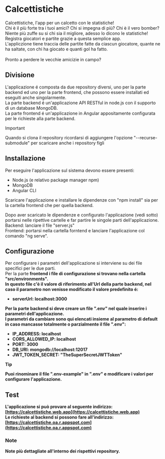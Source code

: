 # Calcettistiche
Calcettistiche, l'app per un calcetto con le statistiche!<br>
Chi è il più forte tra i tuoi amici? Chi si impegna di più? Chi è il vero bomber?<br>
Niente più zuffe su si chi sia il migliore, adesso lo dicono le statistiche!<br>
Registra giocatori e partite grazie a questa semplice app.<br>
L'appliczione tiene traccia delle partite fatte da ciascun giocatore, quante ne ha saltate, con chi ha giocato e quanti gol ha fatto.<br>
<br>
Pronto a perdere le vecchie amicizie in campo?

## Divisione
L'applicazione é composta da due repository diversi, uno per la parte backend ed uno per la parte frontend, che possono essere installati ed eseguiti anche singolarmente.<br>
La parte backend é un'applicazione API RESTful in node.js con il supporto di un database MongoDB.<br>
La parte frontend é un'applicazione in Angular appositamente configurata per le richieste alla parte backend.<br>
>[!IMPORTANT]
>Quando si clona il repository ricordarsi di aggiungere l'opzione "--recurse-submodule" per scaricare anche i repository figli

## Installazione
Per eseguire l'applicazione sul sistema devono essere presenti:
- Node.js (e relativo package manager npm)<br>
- MongoDB<br>
- Angular CLI<br>

Scaricare l'applicazione e installare le dipendenze con "npm install" sia per la cartella frontend che per quella backend.<br>

Dopo aver scaricato le dipendenze e configurato l'applicazione (vedi sotto) portarsi nelle ripettive cartelle e far partire le singole parti dell'applicazione.<br>
Backend: lanciare il file "server.js"<br>
Frontend: portarsi nella cartella forntend e lanciare l'applicazione col comando "ng serve".<br>

## Configurazione
Per configurare i parametri dell'applicazione si interviene su dei file specifici per le due parti.<br>
Per la parte <strong>frontend<strong> i file di configurazione si trovano nella cartella "src/environments".<br>
In questo file c'è il valore di riferimento all'Url della parte backend, nel caso il parametro non venisse modificato il valore predefinito é:
 - serverUrl: localhost:3000

Per la parte <strong>backend<strong> si deve creare un file ".env" nel quale inserire i parametri dell'applicazione.<br>
I parametri da cambiare sono qui elencati insieme al parametro di default in caso mancasse totalmente o parzialmente il file ".env":
 - IP_ADDRESS: localhost
 - CORS_ALLOWED_IP: localhost
 - PORT: 3000
 - DB_URI: mongodb://localhost:12017
 - JWT_TOKEN_SECRET: "TheSuperSecretJWTToken"

> [!TIP]
> Puoi rinominare il file ".env-example" in ".env" e modificare i valori per configurare l'applicazione.
   


## Test
L'applicazione si può provare al seguente indirizzo: [https://calcettistiche.web.app](https://calcettistiche.web.app) <br>
Le richieste al backend si possono fare all'indirizzo: [https://calcettistiche.oa.r.appspot.com](https://calcettistiche.oa.r.appspot.com) <br>

### Note
Note più dettagliate all'interno dei rispettivi repository.<br>

